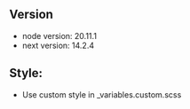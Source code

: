 ## Version
 - node version: 20.11.1
 - next version: 14.2.4

## Style: 

 - Use custom style in _variables.custom.scss